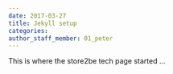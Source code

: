 ```yaml
---
date: 2017-03-27
title: Jekyll setup
categories:
author_staff_member: 01_peter
---
```


This is where the store2be tech page started ...

